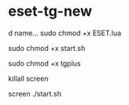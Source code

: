 # eset-tg-new

d name...
sudo chmod +x ESET.lua

sudo chmod +x start.sh

sudo chmod +x tgplus

killall screen

screen ./start.sh
